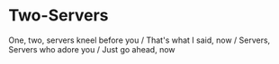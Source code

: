 # Two-Servers
One, two, servers kneel before you / That's what I said, now / Servers, Servers who adore you / Just go ahead, now
